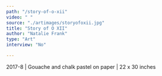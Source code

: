 ```yaml
---
path: "/story-of-o-xii"
video: " "
source: "./artimages/storyofoxii.jpg"
title: "Story of O XII"
author: "Natalie Frank"
type: "Art"
interview: "No"

---
```


2017-8 | Gouache and chalk pastel on paper | 22 x 30 inches
 
